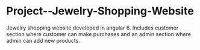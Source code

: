 # Project--Jewelry-Shopping-Website
Jewelry shopping website developed in angular 6. Includes customer section where customer can make purchases and an admin section where admin can add new products.
